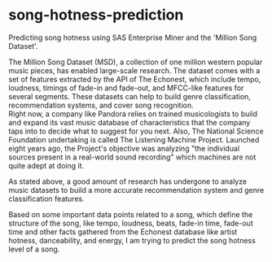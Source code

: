 # song-hotness-prediction
Predicting song hotness using SAS Enterprise Miner and the 'Million Song Dataset'.

The Million Song Dataset (MSD), a collection of one million western popular music pieces, has enabled large-scale research. The dataset comes with a set of features extracted by the API of The Echonest, which include tempo, loudness, timings of fade-in and fade-out, and MFCC-like features for several segments. These datasets can help to build genre classification, recommendation systems, and cover song recognition.  
Right now, a company like Pandora relies on trained musicologists to build and expand its vast music database of characteristics that the company taps into to decide what to suggest for you next. 
Also, The National Science Foundation undertaking is called The Listening Machine Project. Launched eight years ago, the Project's objective was analyzing "the individual sources present in a real-world sound recording" which machines are not quite adept at doing it.  

As stated above, a good amount of research has undergone to analyze music datasets to build a more accurate recommendation system and genre classification features.

Based on some important data points related to a song, which define the structure of the song, like tempo, loudness, beats, fade-in time, fade-out time and other facts gathered from the Echonest database like artist hotness, danceability, and energy, I am trying to predict the song hotness level of a song.  

